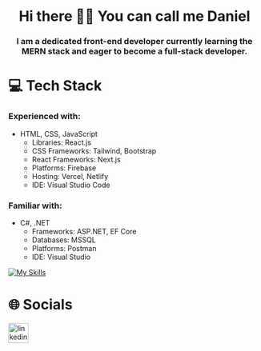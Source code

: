<h1 align="center">Hi there 👋🏻 You can call me Daniel</h1>
<h3 align="center">I am a dedicated front-end developer currently learning the MERN stack and eager to become a
 full-stack developer.</h3>

# 💻 Tech Stack
### Experienced with:
* HTML, CSS, JavaScript
  * Libraries: React.js
  * CSS Frameworks: Tailwind, Bootstrap
  * React Frameworks: Next.js
  * Platforms: Firebase
  * Hosting: Vercel, Netlify
  * IDE: Visual Studio Code
### Familiar with:
* C#, .NET
  * Frameworks: ASP.NET, EF Core
  * Databases: MSSQL
  * Platforms: Postman
  * IDE: Visual Studio

[![My Skills](https://skillicons.dev/icons?i=html,css,js,tailwind,bootstrap,react,nextjs,firebase,vercel,netlify,vscode,cs,net,postman,visualstudio)](https://skillicons.dev)

# 🌐 Socials
[<img src='https://skillicons.dev/icons?i=linkedin' alt='linkedin' height='40'>](https://www.linkedin.com/in/danylo-zymbalevskyi)

